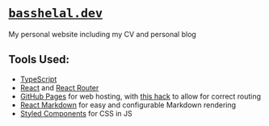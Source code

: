 # [`basshelal.dev`](https://basshelal.dev)

My personal website including my CV and personal blog

## Tools Used:

* [TypeScript](https://www.typescriptlang.org/)
* [React](https://reactjs.org/) and [React Router](https://reactrouter.com/)
* [GitHub Pages](https://pages.github.com/) for web hosting, with 
  [this hack](https://github.com/rafgraph/spa-github-pages) to allow for correct routing
* [React Markdown](https://github.com/remarkjs/react-markdown) for easy and configurable Markdown rendering
* [Styled Components](https://styled-components.com/) for CSS in JS